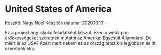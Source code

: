 # United States of America
Készítő: Nagy Noel
Készítés dátuma: 2020.10.13 -

Ez a projekt egy iskolai feladatként készül.
Ezen a weblapon érdekességeket szeretnék mutatni az Amerikai Egyesült Államokról.
De miért is az USA? Azért mert nekem ez az ország tetszik a legjobban és itt szeretnék élni.